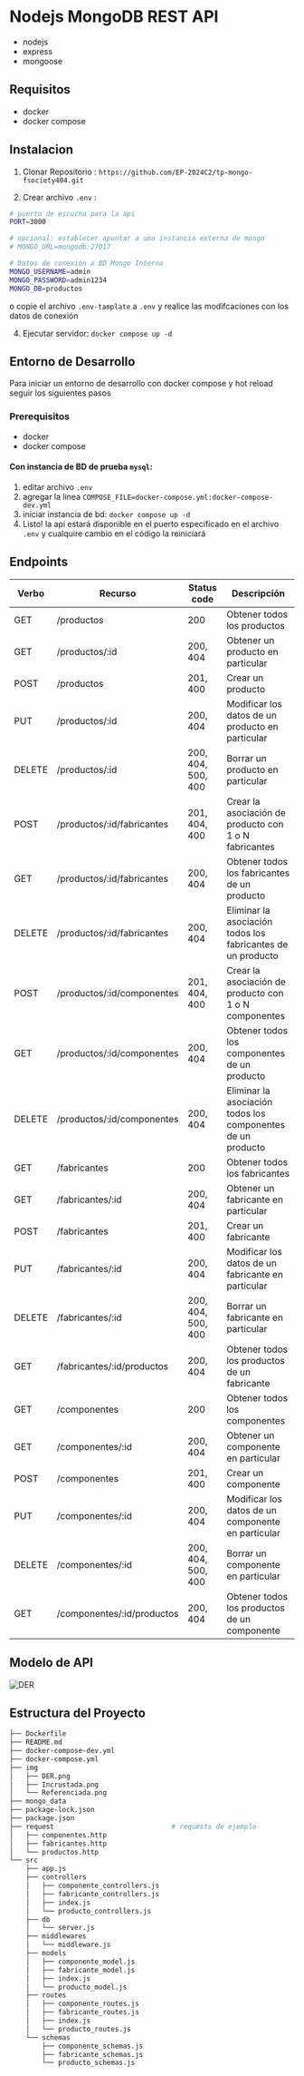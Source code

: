 # Nodejs MongoDB REST API
- nodejs
- express
- mongoose

## Requisitos
- docker
- docker compose

## Instalacion
1. Clonar Repositorio : `https://github.com/EP-2024C2/tp-mongo-fsociety404.git`

2. Crear archivo `.env` : 
```sh
# puerto de escucha para la api
PORT=3000

# opcional: establecer apuntar a una instancia externa de mongo
# MONGO_URL=mongodb:27017

# Datos de conexión a BD Mongo Interna
MONGO_USERNAME=admin
MONGO_PASSWORD=admin1234
MONGO_DB=productos

```
o copie el archivo `.env-tamplate` a `.env` y realice las modifcaciones con los datos de conexión 

4. Ejecutar servidor: `docker compose up -d`


## Entorno de Desarrollo
Para iniciar un entorno de desarrollo con docker compose y hot reload seguir los siguientes pasos

### Prerequisitos
* docker
* docker compose

#### Con instancia de BD de prueba `mysql`:
1. editar archivo `.env`
2. agregar la linea `COMPOSE_FILE=docker-compose.yml:docker-compose-dev.yml`
3. iniciar instancia de bd: `docker compose up -d`
4. Listo! la api estará disponible en el puerto especificado en el archivo `.env` y cualquire cambio en el código la reiniciará
 


## Endpoints

| Verbo  | Recurso                    | Status code        | Descripción                                                 |
| ------ | -------------------------- | ------------------ | ----------------------------------------------------------- |
| GET    | /productos                 | 200                | Obtener todos los productos                                 |
| GET    | /productos/:id             | 200, 404           | Obtener un producto en particular                           |
| POST   | /productos                 | 201, 400           | Crear un producto                                           |
| PUT    | /productos/:id             | 200, 404           | Modificar los datos de un producto en particular            |
| DELETE | /productos/:id             | 200, 404, 500, 400 | Borrar un producto en particular                            |
| POST   | /productos/:id/fabricantes | 201, 404, 400      | Crear la asociación de producto con 1 o N fabricantes       |
| GET    | /productos/:id/fabricantes | 200, 404           | Obtener todos los fabricantes de un producto                |
| DELETE | /productos/:id/fabricantes | 200, 404           | Eliminar la asociación todos los fabricantes de un producto |
| POST   | /productos/:id/componentes | 201, 404, 400      | Crear la asociación de producto con 1 o N componentes       |
| GET    | /productos/:id/componentes | 200, 404           | Obtener todos los componentes de un producto                |
| DELETE | /productos/:id/componentes | 200, 404           | Eliminar la asociación todos los componentes de un producto |
| GET    | /fabricantes               | 200                | Obtener todos los fabricantes                               |
| GET    | /fabricantes/:id           | 200, 404           | Obtener un fabricante en particular                         |
| POST   | /fabricantes               | 201, 400           | Crear un fabricante                                         |
| PUT    | /fabricantes/:id           | 200, 404           | Modificar los datos de un fabricante en particular          |
| DELETE | /fabricantes/:id           | 200, 404, 500, 400 | Borrar un fabricante en particular                          |
| GET    | /fabricantes/:id/productos | 200, 404           | Obtener todos los productos de un fabricante                |
| GET    | /componentes               | 200                | Obtener todos los componentes                               |
| GET    | /componentes/:id           | 200, 404           | Obtener un componente en particular                         |
| POST   | /componentes               | 201, 400           | Crear un componente                                         |
| PUT    | /componentes/:id           | 200, 404           | Modificar los datos de un componente en particular          |
| DELETE | /componentes/:id           | 200, 404, 500, 400 | Borrar un componente en particular                          |
| GET    | /componentes/:id/productos | 200, 404           | Obtener todos los productos de un componente                |

## Modelo de API
![DER](DER.png)


## Estructura del Proyecto

```bash
├── Dockerfile
├── README.md
├── docker-compose-dev.yml
├── docker-compose.yml
├── img
│   ├── DER.png
│   ├── Incrustada.png
│   └── Referenciada.png
├── mongo_data
├── package-lock.json
├── package.json
├── request                             # requests de ejemplo
│   ├── componentes.http
│   ├── fabricantes.http
│   └── productos.http
└── src  
    ├── app.js
    ├── controllers
    │   ├── componente_controllers.js
    │   ├── fabricante_controllers.js
    │   ├── index.js
    │   └── producto_controllers.js
    ├── db
    │   └── server.js
    ├── middlewares
    │   └── middleware.js
    ├── models
    │   ├── componente_model.js
    │   ├── fabricante_model.js
    │   ├── index.js
    │   └── producto_model.js
    ├── routes
    │   ├── componente_routes.js
    │   ├── fabricante_routes.js
    │   ├── index.js
    │   └── producto_routes.js
    └── schemas
        ├── componente_schemas.js
        ├── fabricante_schemas.js
        └── producto_schemas.js
```
 
